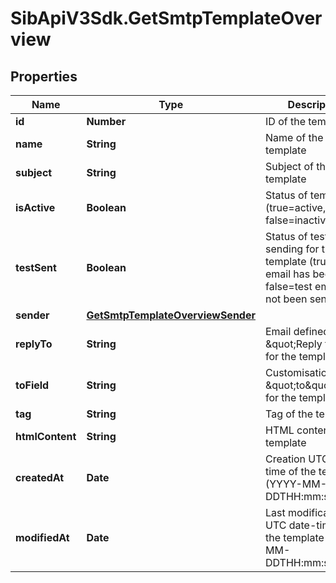 # SibApiV3Sdk.GetSmtpTemplateOverview

## Properties
Name | Type | Description | Notes
------------ | ------------- | ------------- | -------------
**id** | **Number** | ID of the template | 
**name** | **String** | Name of the template | 
**subject** | **String** | Subject of the template | 
**isActive** | **Boolean** | Status of template (true&#x3D;active, false&#x3D;inactive) | 
**testSent** | **Boolean** | Status of test sending for the template (true&#x3D;test email has been sent, false&#x3D;test email has not been sent) | 
**sender** | [**GetSmtpTemplateOverviewSender**](GetSmtpTemplateOverviewSender.md) |  | [optional] 
**replyTo** | **String** | Email defined as the \&quot;Reply to\&quot; for the template | 
**toField** | **String** | Customisation of the \&quot;to\&quot; field for the template | 
**tag** | **String** | Tag of the template | 
**htmlContent** | **String** | HTML content of the template | 
**createdAt** | **Date** | Creation UTC date-time of the template (YYYY-MM-DDTHH:mm:ss.SSSZ) | 
**modifiedAt** | **Date** | Last modification UTC date-time of the template (YYYY-MM-DDTHH:mm:ss.SSSZ) | 


